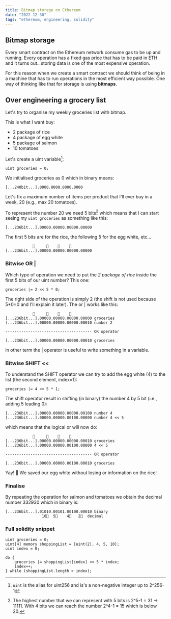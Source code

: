 ```yaml
---
title: Bitmap storage on Ethereum
date: "2022-12-30"
tags: "ethereum, engineering, solidity"
---
```


## Bitmap storage

Every smart contract on the Ethereum network consume gas to be up and running. Every operation has a fixed gas price that has to be paid in ETH and it turns out.. storing data is one of the most expensive operation.

For this reason when we create a smart contract we should think of being in a machine that has to run operations in the most efficient way possible. One way of thinking like that for storage is using **bitmaps**.

## Over engineering a grocery list

Let's try to organise my weekly groceries list with bitmap.

This is what I want buy:

- 2 package of rice
- 4 package of egg white
- 5 package of salmon
- 10 tomatoes

Let's create a uint variable[^1]:

```solidity
uint groceries = 0;
```

We initialised groceries as 0 which in binary means:

```
[...240bit...].0000.0000.0000.0000
```

Let's fix a maximum number of items per product that I'll ever buy in a week, 20 (e.g., max 20 tomatoes).

To represent the number 20 we need 5 bits[^2] which means that I can start seeing my `uint groceries` as something like this:

```
[...236bit...].00000.00000.00000.00000
```

The first 5 bits are for the rice, the following 5 for the egg white, etc...

```
	        🍅     🍣    🍳    🍚
[...236bit...].00000.00000.00000.00000
```

### Bitwise OR |

Which type of operation we need to put the _2 package of rice_ inside the first 5 bits of our uint number? This one:

```solidity
groceries |= 2 << 5 * 0;
```

The right side of the operation is simply 2 (the shift is not used because 5\*0=0 and I'll explain it later). The or | works like this:

```
	        🍅     🍣    🍳    🍚
[...236bit...].00000.00000.00000.00000 groceries
[...236bit...].00000.00000.00000.00010 number 2

-------------------------------------- OR operator

[...236bit...].00000.00000.00000.00010 groceries

```

in other term the | operator is useful to write something in a variable.

### Bitwise SHIFT <<

To understand the SHIFT operator we can try to add the egg white (4) to the list (the second element, index=1):

```solidity
groceries |= 4 << 5 * 1;
```

The shift operator result in shifting (in binary) the number 4 by 5 bit (i.e., adding 5 leading 0):

```
[...236bit...].00000.00000.00000.00100 number 4
[...236bit...].00000.00000.00100.00000 number 4 << 5
```

which means that the logical or will now do:

```
	        🍅     🍣    🍳    🍚
[...236bit...].00000.00000.00000.00010 groceries
[...236bit...].00000.00000.00100.00000 4 << 5

-------------------------------------- OR operator

[...236bit...].00000.00000.00100.00010 groceries

```

Yay! 🎉 We saved our egg white without losing or information on the rice!

### Finalise

By repeating the operation for salmon and tomatoes we obtain the decimal number 332930 which in binary is:

```
[...236bit...].01010.00101.00100.00010 binary
                10🍅  5🍣    4🍳   2🍚  decimal
```

### Full solidity snippet

```solidity
uint groceries = 0;
uint[4] memory shoppingList = [uint(2), 4, 5, 10];
uint index = 0;

do {
	groceries |= shoppingList[index] << 5 * index;
	index++;
} while (shoppingList.length > index);
```

[^1]: `uint` is the alias for uint256 and is's a non-negative integer up to 2^256-1
[^2]: The highest number that we can represent with 5 bits is 2^5-1 = 31 -> 11111. With 4 bits we can reach the number 2^4-1 = 15 which is below 20.

